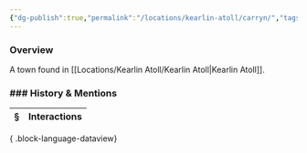 ```yaml
---
{"dg-publish":true,"permalink":"/locations/kearlin-atoll/carryn/","tags":["Undiscovered"],"updated":"2025-07-31T14:17:45.199+01:00"}
---
```



### Overview
A town found in [[Locations/Kearlin Atoll/Kearlin Atoll\|Kearlin Atoll]].

### ### History & Mentions
| § | Interactions |
| - | ------------ |

{ .block-language-dataview}